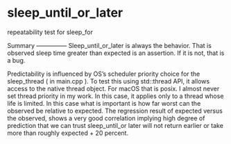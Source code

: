 # sleep_until_or_later
repeatability test for sleep_for

Summary
—————
Sleep_until_or_later is always the behavior. That is observed sleep time greater than expected is an assertion. If it is not, that is a bug. 

Predictability is influenced by OS’s scheduler priority choice for the sleep_thread ( in main.cpp ). To test this using std::thread API, it allows access to the native thread object. For macOS that is posix. I almost never set thread priority in my work. In this case, it applies only to a thread whose life is limited. In this case what is important is how far worst can the observed be relative to expected. The regression result of expected versus the observed, shows a very good correlation implying high degree of prediction that we can trust sleep_until_or later will not return earlier or take more than roughly expected + 20 percent. 


